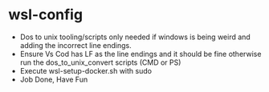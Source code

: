 # wsl-config

- Dos to unix tooling/scripts only needed if windows is being weird and adding the incorrect line endings.
- Ensure Vs Cod has LF as the line endings and it should be fine otherwise run the dos_to_unix_convert scripts (CMD or PS)
- Execute wsl-setup-docker.sh with sudo 
- Job Done, Have Fun